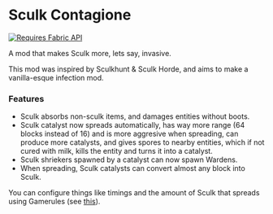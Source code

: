 # Sculk Contagione

[![Requires Fabric API](https://cdn.jsdelivr.net/npm/@intergrav/devins-badges@3.1.2/assets/cozy/requires/fabric-api_64h.png)](https://modrinth.com/mod/fabric-api)

A mod that makes Sculk more, lets say, invasive.

This mod was inspired by Sculkhunt & Sculk Horde, and aims to make a vanilla-esque infection mod.

### Features

- Sculk absorbs non-sculk items, and damages entities without boots.
- Sculk catalyst now spreads automatically, has way more range (64 blocks instead of 16) and is more aggresive when spreading, can produce more catalysts, and gives spores to nearby entities, which if not cured with milk, kills the entity and turns it into a catalyst.
- Sculk shriekers spawned by a catalyst can now spawn Wardens.
- When spreading, Sculk catalysts can convert almost any block into Sculk.

You can configure things like timings and the amount of Sculk that spreads using Gamerules (see [this](src/main/resources/assets/sculkcontagione/lang/en_us.json)).
